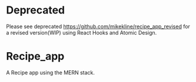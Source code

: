 # Deprecated
Please see deprecated https://github.com/mikekline/recipe_app_revised for a revised version(WIP) using React Hooks and Atomic Design.

# Recipe_app
A Recipe app using the MERN stack.
